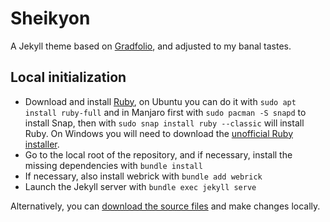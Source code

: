 # Sheikyon

A Jekyll theme based on [Gradfolio](https://github.com/jitinnair1/gradfolio), and adjusted to my banal tastes.

## Local initialization
* Download and install [Ruby](https://https://www.ruby-lang.org/en/), on Ubuntu you can do it with `sudo apt install ruby-full` and in Manjaro first with `sudo pacman -S snapd` to install Snap, then with `sudo snap install ruby --classic` will install Ruby. On Windows you will need to download the [unofficial Ruby installer](https://rubyinstaller.org/).
* Go to the local root of the repository, and if necessary, install the missing dependencies with `bundle install`
* If necessary, also install webrick with `bundle add webrick`
* Launch the Jekyll server with `bundle exec jekyll serve`

Alternatively, you can [download the source files](https://github.com/jitinnair1/gradfolio/archive/master.zip) and make changes locally. 
